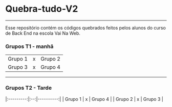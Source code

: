 # Quebra-tudo-V2
---
Esse repositório contém os códigos quebrados feitos pelos alunos do curso de Back End na escola Vai Na Web. 

### Grupos T1 - manhã
|           |    |          |
|:---------:|:--:|---------:|
| Grupo 1   | x  | Grupo 2  |
| Grupo 3   | x  | Grupo 4  |

---
### Grupos T2 - Tarde

|:---------:|:--:|----------:|
| Grupo 1   | x  | Grupo 4  |
| Grupo 2   | x  | Grupo 3  |
